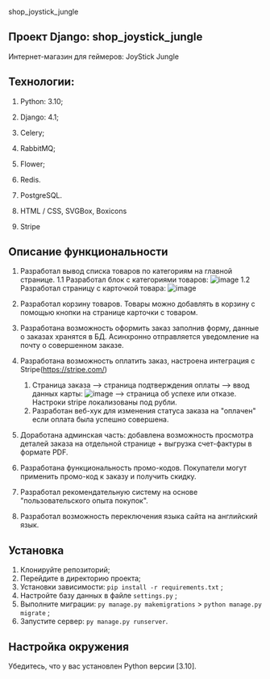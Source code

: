 shop_joystick_jungle

## Проект Django: shop_joystick_jungle

Интернет-магазин для геймеров: JoyStick Jungle

## Технологии:

1. Python: 3.10;
2. Django: 4.1;

3. Celery;
4. RabbitMQ;
5. Flower;
6. Redis.
7. PostgreSQL.
8. HTML / CSS, SVGBox, Boxicons
9. Stripe

## Описание функциональности

1. Разработал вывод списка товаров по категориям на главной странице.
   1.1 Разработал блок с категориями товаров:
   ![image](https://github.com/user-attachments/assets/ea84b521-d915-4ec6-8af4-25a403c7ea52)
   1.2 Разработал страницу с карточкой товара:
   ![image](https://github.com/user-attachments/assets/2273fcef-d121-40a5-a0d5-95f6f1ac9673)

2. Разработал корзину товаров. Товары можно добавлять в корзину с помощью кнопки на странице карточки с товаром.

3. Разработана возможность оформить заказ заполнив форму, данные о заказах хранятся в БД. Асинхронно отправляется
   уведомление на почту о совершенном заказе.
4. Разработана возможность оплатить заказ, настроена интеграция с Stripe(https://stripe.com/)
    1. Страница заказа --> страница подтверждения оплаты --> ввод данных карты:
       ![image](https://github.com/user-attachments/assets/dca2c7e4-65ee-4cbf-930f-1b234715d9c0)
       --> страница об успехе или отказе.
       Настроки stripe локализованы под рубли.
    2. Разработан веб-хук для изменения статуса заказа на "оплачен" если оплата была успешно совершена.
5. Доработана админская часть: добавлена возможность просмотра деталей заказа на отдельной странице + выгрузка
   счет-фактуры в формате PDF.
6. Разработана функциональность промо-кодов. Покупатели могут применить промо-код к заказу и получить скидку.
7. Разработал рекомендательную систему на основе "пользовательского опыта покупок".
8. Разработал возможность переключения языка сайта на английский язык.

## Установка

1. Клонируйте репозиторий;
2. Перейдите в директорию проекта;
3. Установки зависимости: ```pip install -r requirements.txt``` ;
4. Настройте базу данных в файле ```settings.py``` ;
5. Выполните миграции: ```py manage.py makemigrations``` > ```python manage.py migrate``` ;
6. Запустите сервер: ```py manage.py runserver```.

## Настройка окружения

Убедитесь, что у вас установлен Python версии [3.10].




